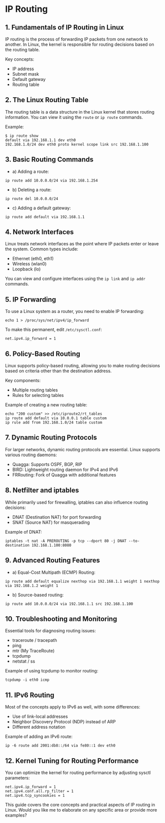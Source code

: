 # IP Routing

## 1. Fundamentals of IP Routing in Linux

IP routing is the process of forwarding IP packets from one network to another. In Linux, the kernel is responsible for routing decisions based on the routing table.

Key concepts:
- IP address
- Subnet mask
- Default gateway
- Routing table

## 2. The Linux Routing Table

The routing table is a data structure in the Linux kernel that stores routing information. You can view it using the `route` or `ip route` commands.

Example:
```
$ ip route show
default via 192.168.1.1 dev eth0 
192.168.1.0/24 dev eth0 proto kernel scope link src 192.168.1.100
```

## 3. Basic Routing Commands

- a) Adding a route:
```
ip route add 10.0.0.0/24 via 192.168.1.254
```

- b) Deleting a route:
```
ip route del 10.0.0.0/24
```

- c) Adding a default gateway:
```
ip route add default via 192.168.1.1
```

## 4. Network Interfaces

Linux treats network interfaces as the point where IP packets enter or leave the system. Common types include:
- Ethernet (eth0, eth1)
- Wireless (wlan0)
- Loopback (lo)

You can view and configure interfaces using the `ip link` and `ip addr` commands.

## 5. IP Forwarding

To use a Linux system as a router, you need to enable IP forwarding:

```
echo 1 > /proc/sys/net/ipv4/ip_forward
```

To make this permanent, edit `/etc/sysctl.conf`:
```
net.ipv4.ip_forward = 1
```

## 6. Policy-Based Routing

Linux supports policy-based routing, allowing you to make routing decisions based on criteria other than the destination address.

Key components:
- Multiple routing tables
- Rules for selecting tables

Example of creating a new routing table:
```
echo "200 custom" >> /etc/iproute2/rt_tables
ip route add default via 10.0.0.1 table custom
ip rule add from 192.168.1.0/24 table custom
```

## 7. Dynamic Routing Protocols

For larger networks, dynamic routing protocols are essential. Linux supports various routing daemons:

- Quagga: Supports OSPF, BGP, RIP
- BIRD: Lightweight routing daemon for IPv4 and IPv6
- FRRouting: Fork of Quagga with additional features

## 8. Netfilter and iptables

While primarily used for firewalling, iptables can also influence routing decisions:

- DNAT (Destination NAT) for port forwarding
- SNAT (Source NAT) for masquerading

Example of DNAT:
```
iptables -t nat -A PREROUTING -p tcp --dport 80 -j DNAT --to-destination 192.168.1.100:8080
```

## 9. Advanced Routing Features

- a) Equal-Cost Multipath (ECMP) Routing:
```
ip route add default equalize nexthop via 192.168.1.1 weight 1 nexthop via 192.168.1.2 weight 1
```

- b) Source-based routing:
```
ip route add 10.0.0.0/24 via 192.168.1.1 src 192.168.1.100
```

## 10. Troubleshooting and Monitoring

Essential tools for diagnosing routing issues:
- traceroute / tracepath
- ping
- mtr (My TraceRoute)
- tcpdump
- netstat / ss

Example of using tcpdump to monitor routing:
```
tcpdump -i eth0 icmp
```

## 11. IPv6 Routing

Most of the concepts apply to IPv6 as well, with some differences:
- Use of link-local addresses
- Neighbor Discovery Protocol (NDP) instead of ARP
- Different address notation

Example of adding an IPv6 route:
```
ip -6 route add 2001:db8::/64 via fe80::1 dev eth0
```

## 12. Kernel Tuning for Routing Performance

You can optimize the kernel for routing performance by adjusting sysctl parameters:

```
net.ipv4.ip_forward = 1
net.ipv4.conf.all.rp_filter = 1
net.ipv4.tcp_syncookies = 1
```

This guide covers the core concepts and practical aspects of IP routing in Linux. Would you like me to elaborate on any specific area or provide more examples?
